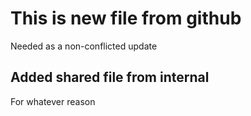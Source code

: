 # This is new file from github

Needed as a non-conflicted update

## Added shared file from internal

For whatever reason
